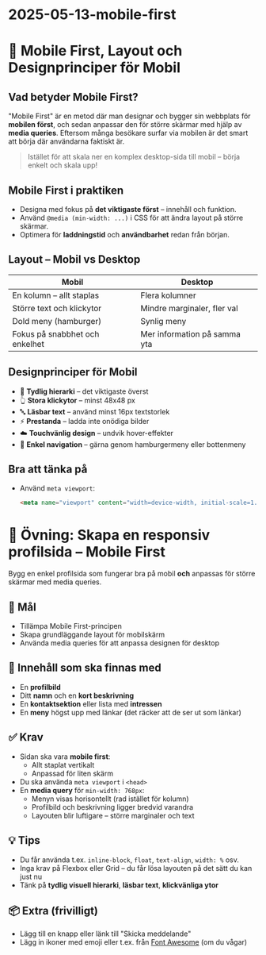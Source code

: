 # 2025-05-13-mobile-first

# 📱 Mobile First, Layout och Designprinciper för Mobil

## Vad betyder Mobile First?

"Mobile First" är en metod där man designar och bygger sin webbplats för **mobilen först**, och sedan anpassar den för större skärmar med hjälp av **media queries**. Eftersom många besökare surfar via mobilen är det smart att börja där användarna faktiskt är.

> Istället för att skala ner en komplex desktop-sida till mobil – börja enkelt och skala upp!

## Mobile First i praktiken

- Designa med fokus på **det viktigaste först** – innehåll och funktion.
- Använd `@media (min-width: ...)` i CSS för att ändra layout på större skärmar.
- Optimera för **laddningstid** och **användbarhet** redan från början.

## Layout – Mobil vs Desktop

| Mobil                           | Desktop                         |
|----------------------------------|----------------------------------|
| En kolumn – allt staplas         | Flera kolumner                   |
| Större text och klickytor        | Mindre marginaler, fler val     |
| Dold meny (hamburger)            | Synlig meny                     |
| Fokus på snabbhet och enkelhet   | Mer information på samma yta    |

## Designprinciper för Mobil

- 📐 **Tydlig hierarki** – det viktigaste överst
- 👆 **Stora klickytor** – minst 48x48 px
- 🔤 **Läsbar text** – använd minst 16px textstorlek
- ⚡ **Prestanda** – ladda inte onödiga bilder
- ☁️ **Touchvänlig design** – undvik hover-effekter
- 🧭 **Enkel navigation** – gärna genom hamburgermeny eller bottenmeny

## Bra att tänka på

- Använd `meta viewport`:
  ```html
  <meta name="viewport" content="width=device-width, initial-scale=1.0">

# 🧪 Övning: Skapa en responsiv profilsida – Mobile First

Bygg en enkel profilsida som fungerar bra på mobil **och** anpassas för större skärmar med media queries.

## 🎯 Mål
- Tillämpa Mobile First-principen
- Skapa grundläggande layout för mobilskärm
- Använda media queries för att anpassa designen för desktop

## 🧩 Innehåll som ska finnas med
- En **profilbild**
- Ditt **namn** och en **kort beskrivning**
- En **kontaktsektion** eller lista med **intressen**
- En **meny** högst upp med länkar (det räcker att de ser ut som länkar)

## ✅ Krav
- Sidan ska vara **mobile first**:
  - Allt staplat vertikalt
  - Anpassad för liten skärm
- Du ska använda `meta viewport` i `<head>`
- En **media query** för `min-width: 768px`:
  - Menyn visas horisontellt (rad istället för kolumn)
  - Profilbild och beskrivning ligger bredvid varandra
  - Layouten blir luftigare – större marginaler och text

## 💡 Tips
- Du får använda t.ex. `inline-block`, `float`, `text-align`, `width: %` osv.
- Inga krav på Flexbox eller Grid – du får lösa layouten på det sätt du kan just nu
- Tänk på **tydlig visuell hierarki**, **läsbar text**, **klickvänliga ytor**

## 📦 Extra (frivilligt)
- Lägg till en knapp eller länk till "Skicka meddelande"
- Lägg in ikoner med emoji eller t.ex. från [Font Awesome](https://fontawesome.com/) (om du vågar)
